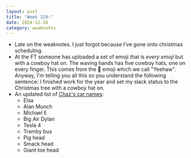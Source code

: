 ```yaml
---
layout: post
title: "Week 329:"
date: 2024-12-28
category: weaknotes
---
```


* Late on the weaknotes. I just forgot because I've gone onto christmas scheduling.
* At the FT someone has uploaded a set of emoji that is _every emoji_ but with a cowboy hat on. The waving hands has five cowboy hats, one on every finger. This comes from the 🤠 emoji which we call "Yeehaw". Anyway, I'm telling you all this so you understand the following sentence: I finished work for the year and set my slack status to the Christmas tree with a cowboy hat on.
* An updated list of [Chaz's car names](https://alicebartlett.co.uk/blog/weaknotes-292):
  * Elsa
  * Alan Munch
  * Michael E
  * Big Air Dylan
  * Tesla 4
  * Tramby bus
  * Pig head
  * Smack head
  * Giant toe head
